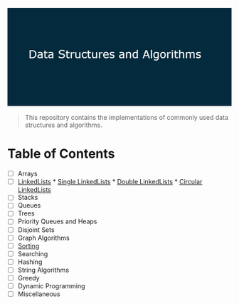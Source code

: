 ![logo](https://github.com/coded9/DSA/blob/master/imgs/dsa.jpg)

> This repository contains the implementations of commonly used data structures and algorithms.

# Table of Contents
- [ ] Arrays
- [ ] [LinkedLists](https://github.com/coded9/DSA/tree/master/Java/LinkedLists)
      * [Single LinkedLists](https://github.com/coded9/DSA/tree/master/Java/LinkedLists)
      * [Double LinkedLists](https://github.com/coded9/DSA/tree/master/Java/DoubleLinkedLists)
      * [Circular LinkedLists](https://github.com/coded9/DSA/tree/master/Java/CircularLinkedLists)
- [ ] Stacks
- [ ] Queues
- [ ] Trees
- [ ] Priority Queues and Heaps
- [ ] Disjoint Sets
- [ ] Graph Algorithms
- [ ] [Sorting](https://github.com/coded9/DSA/tree/master/Java/Sorting)
- [ ] Searching
- [ ] Hashing
- [ ] String Algorithms
- [ ] Greedy 
- [ ] Dynamic Programming
- [ ] Miscellaneous
